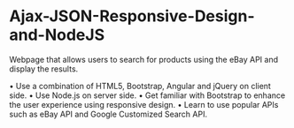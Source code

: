 # Ajax-JSON-Responsive-Design-and-NodeJS
Webpage that allows users to search for products using the eBay API and display the results. 


• Use a combination of HTML5, Bootstrap, Angular and jQuery on client side.
• Use Node.js on server side.
• Get familiar with Bootstrap to enhance the user experience using responsive design.
• Learn to use popular APIs such as eBay API and Google Customized Search API.
